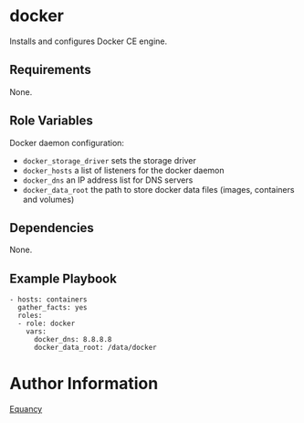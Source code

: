 # docker

Installs and configures Docker CE engine.

## Requirements

None.

## Role Variables

Docker daemon configuration:

- `docker_storage_driver` sets the storage driver
- `docker_hosts` a list of listeners for the docker daemon
- `docker_dns` an IP address list for DNS servers
- `docker_data_root` the path to store docker data files (images, containers and volumes)

## Dependencies

None.

## Example Playbook

    - hosts: containers
      gather_facts: yes
      roles:
      - role: docker
        vars:
          docker_dns: 8.8.8.8
          docker_data_root: /data/docker

# Author Information

[Equancy](http://www.equancy.com)
